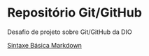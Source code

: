 # Repositório Git/GitHub
Desafio de projeto sobre Git/GitHub da DIO

[Sintaxe Básica Markdown](https://www.markdownguide.org/basic-syntax/)
